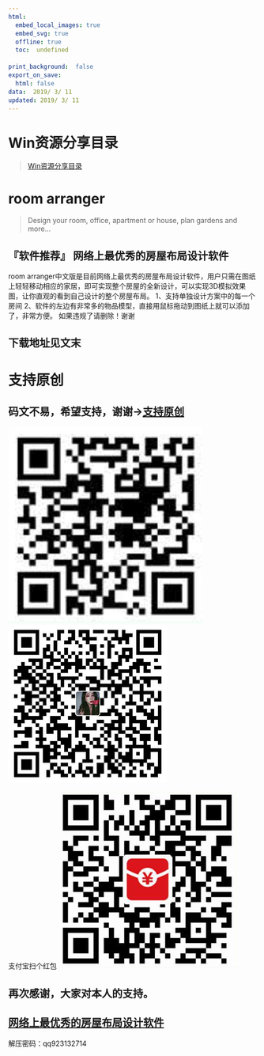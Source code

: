 ```yaml
---
html:
  embed_local_images: true
  embed_svg: true
  offline: true
  toc:  undefined

print_background:  false
export_on_save:
  html: false
data:  2019/ 3/ 11
updated: 2019/ 3/ 11
---
```


# Win资源分享目录

> [Win资源分享目录](https://blog.csdn.net/qq923132714/article/details/83108491 "Win资源分享目录")


# room arranger

> Design your room, office, apartment or house, plan gardens and more...


## 『软件推荐』 网络上最优秀的房屋布局设计软件

room arranger中文版是目前网络上最优秀的房屋布局设计软件，用户只需在图纸上轻轻移动相应的家居，即可实现整个房屋的全新设计，可以实现3D模拟效果图，让你直观的看到自己设计的整个房屋布局。
1、支持单独设计方案中的每一个房间 2、软件的左边有非常多的物品模型，直接用鼠标拖动到图纸上就可以添加了，非常方便。
如果违规了请删除！谢谢

## 下载地址见文末

# 支持原创
## 码文不易，希望支持，谢谢->**[支持原创](http://blog.csdn.net/qq923132714/article/details/79399145)**
![微信支付](https://raw.githubusercontent.com/923132714/my_picture/master/blog/support/weixin.png)![微信支付](https://raw.githubusercontent.com/923132714/my_picture/master/blog/support/支付宝.png)

支付宝扫个红包
![支付宝扫个红包](https://raw.githubusercontent.com/923132714/my_picture/master/blog/support/扫码领红包.png "扫码领红包")

## 再次感谢，大家对本人的支持。



## [ 网络上最优秀的房屋布局设计软件](http://u16848854.ctfile.net/fs/16848854-349584381 " 网络上最优秀的房屋布局设计软件")

解压密码：qq923132714
